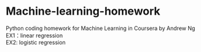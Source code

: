 # Machine-learning-homework  
Python coding homework for Machine Learning in Coursera by Andrew Ng  
EX1：linear regression  
EX2: logistic regression  
